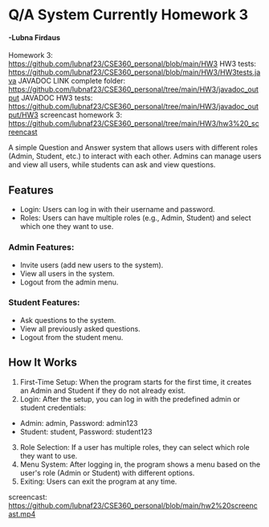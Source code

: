 # Q/A System Currently Homework 3
#### -Lubna Firdaus

Homework 3: https://github.com/lubnaf23/CSE360_personal/blob/main/HW3
HW3 tests: https://github.com/lubnaf23/CSE360_personal/blob/main/HW3/HW3tests.java
JAVADOC LINK complete folder: https://github.com/lubnaf23/CSE360_personal/tree/main/HW3/javadoc_output
JAVADOC HW3 tests: https://github.com/lubnaf23/CSE360_personal/tree/main/HW3/javadoc_output/HW3
screencast homework 3: https://github.com/lubnaf23/CSE360_personal/tree/main/HW3/hw3%20_screencast



A simple Question and Answer system that allows users with different roles (Admin, Student, etc.) to interact with each other. Admins can manage users and view all users, while students can ask and view questions.

## Features
- Login: Users can log in with their username and password.
- Roles: Users can have multiple roles (e.g., Admin, Student) and select which one they want to use.
### Admin Features:
- Invite users (add new users to the system).
- View all users in the system.
- Logout from the admin menu.
### Student Features:
- Ask questions to the system.
- View all previously asked questions.
- Logout from the student menu.

## How It Works
1. First-Time Setup: When the program starts for the first time, it creates an Admin and Student if they do not already exist.
2. Login: After the setup, you can log in with the predefined admin or student credentials:
  - Admin: admin, Password: admin123
  - Student: student, Password: student123
3. Role Selection: If a user has multiple roles, they can select which role they want to use.
4. Menu System: After logging in, the program shows a menu based on the user's role (Admin or Student) with different options.
5. Exiting: Users can exit the program at any time.

screencast: https://github.com/lubnaf23/CSE360_personal/blob/main/hw2%20screencast.mp4

